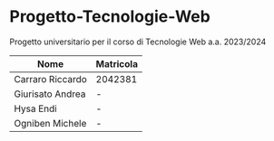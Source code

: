 # Progetto-Tecnologie-Web
Progetto universitario per il corso di Tecnologie Web a.a. 2023/2024

| Nome             | Matricola |
| ---------------- | --------- |
| Carraro Riccardo  | 2042381   |
| Giurisato Andrea | -   |
| Hysa Endi  | -   |
| Ogniben Michele     | -   |
